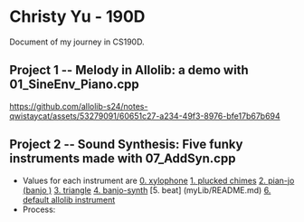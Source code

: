 # Christy Yu - 190D

Document of my journey in CS190D.

## Project 1 -- Melody in Allolib: a demo with 01_SineEnv_Piano.cpp
https://github.com/allolib-s24/notes-qwistaycat/assets/53279091/60651c27-a234-49f3-8976-bfe17b67b694
## Project 2 -- Sound Synthesis: Five funky instruments made with 07_AddSyn.cpp
- Values for each instrument are [0. xylophone](myLib/README.md) [1. plucked chimes](myLib/README.md) [2. pian-jo (banjo )](myLib/README.md) [3. triangle](myLib/README.md) [4. banjo-synth](myLib/README.md) [5. beat] (myLib/README.md) [6. default allolib instrument](myLib/README.md)
- Process:
